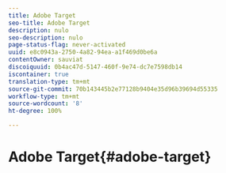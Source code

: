 ```yaml
---
title: Adobe Target
seo-title: Adobe Target
description: nulo
seo-description: nulo
page-status-flag: never-activated
uuid: e8c0943a-2750-4a82-94ea-a1f469d0be6a
contentOwner: sauviat
discoiquuid: 0b4ac47d-5147-460f-9e74-dc7e7598db14
iscontainer: true
translation-type: tm+mt
source-git-commit: 70b143445b2e77128b9404e35d96b39694d55335
workflow-type: tm+mt
source-wordcount: '8'
ht-degree: 100%

---
```



# Adobe Target{#adobe-target}

